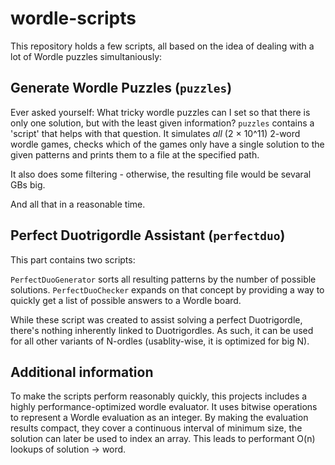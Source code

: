 # wordle-scripts

This repository holds a few scripts, all based on the idea of dealing with a lot of Wordle puzzles simultaniously:

## Generate Wordle Puzzles (`puzzles`)

Ever asked yourself: What tricky wordle puzzles can I set so that there is only one solution, but with the least given information? `puzzles` contains a 'script' that helps with that question. It simulates *all* (2 × 10^11) 2-word wordle games, checks which of the games only have a single solution to the given patterns and prints them to a file at the specified path.

It also does some filtering - otherwise, the resulting file would be sevaral GBs big.

And all that in a reasonable time.


## Perfect Duotrigordle Assistant (`perfectduo`)

This part contains two scripts:

`PerfectDuoGenerator` sorts all resulting patterns by the number of possible solutions. `PerfectDuoChecker` expands on that concept by providing a way to quickly get a list of possible answers to a Wordle board. 

While these script was created to assist solving a perfect Duotrigordle, there's nothing inherently linked to Duotrigordles. As such, it can be used for all other variants of N-ordles (usablity-wise, it is optimized for big N).


## Additional information

To make the scripts perform reasonably quickly, this projects includes a highly performance-optimized wordle evaluator. It uses bitwise operations to represent a Wordle evaluation as an integer. By making the evaluation results compact, they cover a continuous interval of minimum size, the solution can later be used to index an array. This leads to performant O(n) lookups of solution -> word.

